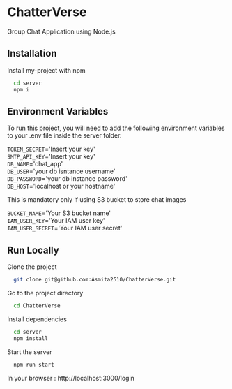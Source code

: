 
# ChatterVerse

Group Chat Application using Node.js



## Installation

Install my-project with npm

```bash
  cd server
  npm i
```
    
## Environment Variables

To run this project, you will need to add the following environment variables to your .env file inside the server folder.

`TOKEN_SECRET`='Insert your key'\
`SMTP_API_KEY`='Insert your key'\
`DB_NAME`='chat_app'\
`DB_USER`='your db isntance username'\
`DB_PASSWORD`='your db instance password'\
`DB_HOST`='localhost or your hostname'

This is mandatory only if using S3 bucket to store chat images

`BUCKET_NAME`='Your S3 bucket name'\
`IAM_USER_KEY`='Your IAM user key'\
`IAM_USER_SECRET`='Your IAM user secret'

## Run Locally

Clone the project

```bash
  git clone git@github.com:Asmita2510/ChatterVerse.git
```

Go to the project directory

```bash
  cd ChatterVerse
```

Install dependencies

```bash
  cd server
  npm install
```

Start the server

```bash
  npm run start
```

In your browser : http://localhost:3000/login



